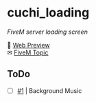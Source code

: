 # cuchi_loading
*FiveM server loading screen*

👀 [Web Preview](https://cu-chi.github.io/cuchi_loading/)  
✉ [FiveM Topic](https://forum.cfx.re/t/free-loading-screen/3972175)  

## ToDo
- [ ] [#1](https://github.com/Cu-chi/cuchi_loading/issues/1) | Background Music
